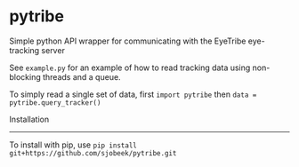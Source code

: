 pytribe
=======

Simple python API wrapper for communicating with the EyeTribe eye-tracking server

See `example.py` for an example of how to read tracking data using non-blocking threads and a queue.

To simply read a single set of data, first `import pytribe` then `data = pytribe.query_tracker()`



Installation
____________

To install with pip, use `pip install git+https://github.com/sjobeek/pytribe.git`
